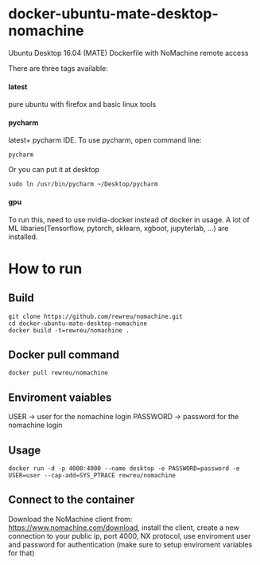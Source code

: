 # docker-ubuntu-mate-desktop-nomachine
Ubuntu Desktop 16.04 (MATE) Dockerfile with NoMachine remote access

There are three tags available:

#### latest
pure ubuntu with firefox and basic linux tools

#### pycharm 
latest+ pycharm IDE. To use pycharm, open command line:
```
pycharm
```
Or you can put it at desktop 
```
sudo ln /usr/bin/pycharm ~/Desktop/pycharm
```

#### gpu 

To run this, need to use nvidia-docker instead of docker in usage. 
A lot of ML libaries(Tensorflow, pytorch, sklearn, xgboot, jupyterlab, ...) are installed.


# How to run
## Build

```
git clone https://github.com/rewreu/nomachine.git
cd docker-ubuntu-mate-desktop-nomachine
docker build -t=rewreu/nomachine .
```
## Docker pull command
```
docker pull rewreu/nomachine
```

## Enviroment vaiables
USER -> user for the nomachine login
PASSWORD -> password for the nomachine login

## Usage

```
docker run -d -p 4000:4000 --name desktop -e PASSWORD=password -e USER=user --cap-add=SYS_PTRACE rewreu/nomachine
```

## Connect to the container

Download the NoMachine client from: https://www.nomachine.com/download, install the client, create a new connection to your public ip, port 4000, NX protocol, use enviroment user and password for authentication (make sure to setup enviroment variables for that)
